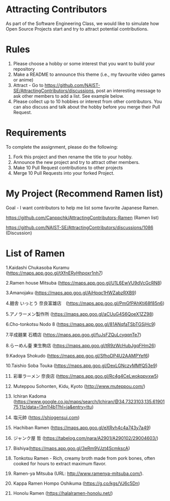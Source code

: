 # Attracting Contributors
As part of the Software Engineering Class, we would like to simulate how Open Source Projects start and try to attract potential contributions.

# Rules

1. Please choose a hobby or some interest that you want to build your repository
2. Make a README to announce this theme (i.e., my favourite video games or anime)
3. Attract - Go to https://github.com/NAIST-SE/AttractingContributors/discussions, post an interesting message to ask other members to add a list. See example below.
4. Please collect up to 10 hobbies or interest from other contributors. You can also discuss and talk about the hobby before you merge their Pull Request.

# Requirements
To complete the assignment, please do the following:
1. Fork this project and then rename the title to your hobby. 
2. Announce the new project and try to attract other members.
3. Make 10 Pull Request contributions to other projects
4. Merge 10 Pull Requests into your forked Project.

# My Project (Recommend Ramen list)

Goal - I want contributors to help me list some favorite Japanese Ramen.

https://github.com/Canppchk/AttractingContributors-Ramen (Ramen list)

https://github.com/NAIST-SE/AttractingContributors/discussions/1086 (Discussion)

# List of Ramen
1.Kaidashi Chukasoba Kuramu (https://maps.app.goo.gl/tXfnERyHhpoxr1nh7)

2.Ramen house Mitsuba (https://maps.app.goo.gl/U1L6EwVU9dVcGcRN8)

3.Amanojaku (https://maps.app.goo.gl/AjHpqc1HWZabzRXB9)

4.麺舎 いっとう 奈良富雄店　(https://maps.app.goo.gl/PmGfPAhKti68f85n6)

5.アノラーメン製作所 (https://maps.app.goo.gl/aCUuG4S6QoeX1ZZ98)

6.Cho-tonkotsu Nodo 8 (https://maps.app.goo.gl/81ANqfaTSbTGSjHc9)

7.平成麺業 石橋店 (https://maps.app.goo.gl/fuJsFZQuLcyqqnTe7)

8.らーめん壷 東生駒店 (https://maps.app.goo.gl/tR9zWcHubJgqFHm26)

9.Kadoya Shokudo (https://maps.app.goo.gl/SfhoDP4U2AAMPYef6)

10.Taishio Soba Touka (https://maps.app.goo.gl/DexLGNczyMMfQ53e9)

11. 彩華ラーメン 奈良店 (https://maps.app.goo.gl/Rc4g4CeLwokppvxw5)

12. Muteppou Sohonten, Kidu, Kyoto (http://www.muteppou.com/)

13. Ichiran Kadoma (https://www.google.co.jp/maps/search/Ichiran/@34.7323103,135.6190175,11z/data=!3m1!4b1?hl=ja&entry=ttu)

14. 塩元帥 (https://shiogensui.com)

15. Hachiban Ramen (https://maps.app.goo.gl/eXRvh4c4a743y7a49)
16. ジャンク屋 哲 (https://tabelog.com/nara/A2901/A290102/29004603/)
17. Bishiya(https://maps.app.goo.gl/3eRm9VJzt4ScmkscA)
18. Tonkotsu Ramen - Rich, creamy broth made from pork bones, often cooked for hours to extract maximum flavor.
19. Ramen-ya Mitsuba (URL: http://www.ramenya-mitsuba.com/).
20. Kappa Ramen Hompo Oshikuma (https://g.co/kgs/VJ6c5Dn)
21. Honolu Ramen (https://halalramen-honolu.net/)
